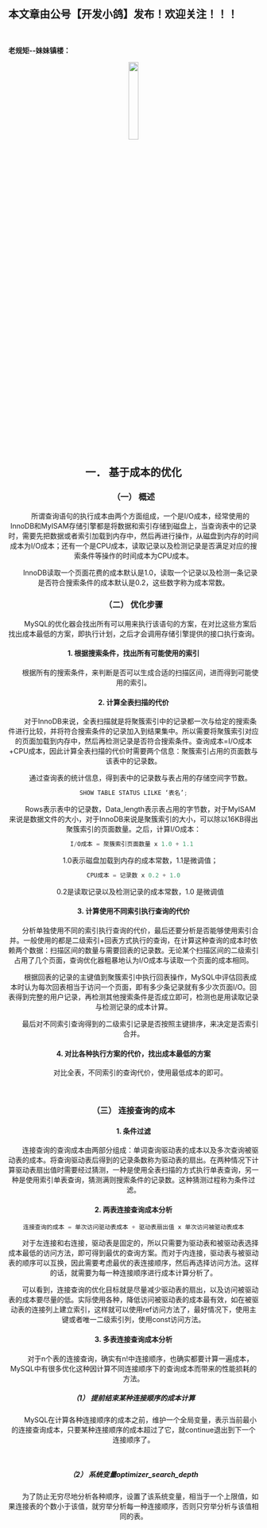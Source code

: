 ﻿## 本文章由公号【开发小鸽】发布！欢迎关注！！！
<br>

**老规矩--妹妹镇楼：**
<center>
<img src="https://img-blog.csdnimg.cn/20200721223424816.JPG"   width="20%">

## 一．	基于成本的优化

### （一）	概述

&nbsp;  &nbsp;  &nbsp;  &nbsp;所谓查询语句的执行成本由两个方面组成，一个是I/O成本，经常使用的InnoDB和MyISAM存储引擎都是将数据和索引存储到磁盘上，当查询表中的记录时，需要先把数据或者索引加载到内存中，然后再进行操作，从磁盘到内存的时间成本为I/O成本；还有一个是CPU成本，读取记录以及检测记录是否满足对应的搜索条件等操作的时间成本为CPU成本。

&nbsp;  &nbsp;  &nbsp;  &nbsp;InnoDB读取一个页面花费的成本默认是1.0，读取一个记录以及检测一条记录是否符合搜索条件的成本默认是0.2，这些数字称为成本常数。
<br>


### （二）	优化步骤

&nbsp;  &nbsp;  &nbsp;  &nbsp;MySQL的优化器会找出所有可以用来执行该语句的方案，在对比这些方案后找出成本最低的方案，即执行计划，之后才会调用存储引擎提供的接口执行查询。
<br>


#### 1.	根据搜索条件，找出所有可能使用的索引
&nbsp;  &nbsp;  &nbsp;  &nbsp;根据所有的搜索条件，来判断是否可以生成合适的扫描区间，进而得到可能使用的索引。
<br>


#### 2.	计算全表扫描的代价
&nbsp;  &nbsp;  &nbsp;  &nbsp;对于InnoDB来说，全表扫描就是将聚簇索引中的记录都一次与给定的搜索条件进行比较，并将符合搜索条件的记录加入到结果集中。所以需要将聚簇索引对应的页面加载到内存中，然后再检测记录是否符合搜索条件。查询成本=I/O成本+CPU成本，因此计算全表扫描的代价时需要两个信息：聚簇索引占用的页面数与该表中的记录数。

&nbsp;  &nbsp;  &nbsp;  &nbsp;通过查询表的统计信息，得到表中的记录数与表占用的存储空间字节数。

```java
SHOW TABLE STATUS LILKE ‘表名’;
```

&nbsp;  &nbsp;  &nbsp;  &nbsp;Rows表示表中的记录数，Data_length表示表占用的字节数，对于MyISAM来说是数据文件的大小，对于InnoDB来说是聚簇索引的大小，可以除以16KB得出聚簇索引的页面数量。之后，计算I/O成本：

```java
I/O成本 = 聚簇索引页面数量 x 1.0 + 1.1 
```

&nbsp;  &nbsp;  &nbsp;  &nbsp;1.0表示磁盘加载到内存的成本常数，1.1是微调值；

```java
CPU成本 = 记录数 x 0.2 + 1.0
```

&nbsp;  &nbsp;  &nbsp;  &nbsp;0.2是读取记录以及检测记录的成本常数，1.0 是微调值
<br>


#### 3.	计算使用不同索引执行查询的代价
&nbsp;  &nbsp;  &nbsp;  &nbsp;分析单独使用不同的索引执行查询的代价，最后还要分析是否能够使用索引合并。一般使用的都是二级索引+回表方式执行的查询，在计算这种查询的成本时依赖两个数据：扫描区间的数量与需要回表的记录数。无论某个扫描区间的二级索引占用了几个页面，查询优化器粗暴地认为I/O成本与读取一个页面的成本相同。

&nbsp;  &nbsp;  &nbsp;  &nbsp;根据回表的记录的主键值到聚簇索引中执行回表操作，MySQL中评估回表成本时认为每次回表相当于访问一个页面，即有多少条记录就有多少次页面I/O。回表得到完整的用户记录，再检测其他搜索条件是否成立即可，检测也是用读取记录与检测记录的成本计算。

&nbsp;  &nbsp;  &nbsp;  &nbsp;最后对不同索引查询得到的二级索引记录是否按照主键排序，来决定是否索引合并。
<br>


#### 4.	对比各种执行方案的代价，找出成本最低的方案

&nbsp;  &nbsp;  &nbsp;  &nbsp;对比全表，不同索引的查询代价，使用最低成本的即可。

<br>


### （三）	连接查询的成本

#### 1.	条件过滤
&nbsp;  &nbsp;  &nbsp;  &nbsp;连接查询的查询成本由两部分组成：单词查询驱动表的成本以及多次查询被驱动表的成本。将查询驱动表后得到的记录条数称为驱动表的扇出。在两种情况下计算驱动表扇出值时需要经过猜测，一种是使用全表扫描的方式执行单表查询，另一种是使用索引单表查询，猜测满则搜索条件的记录数。这种猜测过程称为条件过滤。
<br>


#### 2.	两表连接查询成本分析

```java
连接查询的成本 = 单次访问驱动表成本 + 驱动表扇出值 x 单次访问被驱动表成本
```

&nbsp;  &nbsp;  &nbsp;  &nbsp;对于左连接和右连接，驱动表是固定的，所以只需要为驱动表和被驱动表选择成本最低的访问方法，即可得到最优的查询方案。而对于内连接，驱动表与被驱动表的顺序可以互换，因此需要考虑最优的表连接顺序，然后再选择访问方法。这样的话，就需要为每一种连接顺序进行成本计算分析了。

&nbsp;  &nbsp;  &nbsp;  &nbsp;可以看到，连接查询的优化目标就是尽量减少驱动表的扇出，以及访问被驱动表的成本要尽量的低。实际使用各种，降低访问被驱动表的成本最有效，如在被驱动表的连接列上建立索引，这样就可以使用ref访问方法了，最好情况下，使用主键或者唯一二级索引列，使用const访问方法。
<br>


#### 3.	多表连接查询成本分析

&nbsp;  &nbsp;  &nbsp;  &nbsp;对于n个表的连接查询，确实有n!中连接顺序，也确实都要计算一遍成本，MySQL中有很多优化这种因计算不同连接顺序下的查询成本而带来的性能损耗的方法。
<br>


##### （1）	提前结束某种连接顺序的成本计算

&nbsp;  &nbsp;  &nbsp;  &nbsp;MySQL在计算各种连接顺序的成本之前，维护一个全局变量，表示当前最小的连接查询成本，只要某种连接顺序的成本超过了它，就continue退出到下一个连接顺序了。

<br>


##### （2）	系统变量optimizer_search_depth
&nbsp;  &nbsp;  &nbsp;  &nbsp;为了防止无穷尽地分析各种顺序，设置了该系统变量，相当于一个上限值，如果连接表的个数小于该值，就穷举分析每一种连接顺序，否则只穷举分析与该值相同的表。


